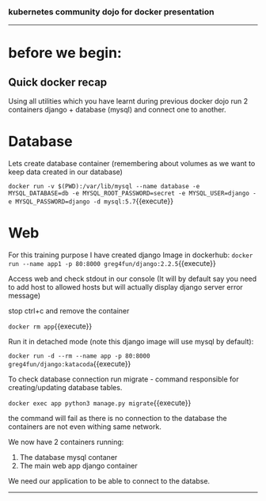 ### kubernetes community dojo for docker presentation
---  
# before we begin:

## Quick docker recap

Using all utilities which you have learnt during previous docker dojo run 2 containers django + database (mysql) and
connect one to another.

# Database
Lets create database container (remembering about volumes as we want to keep data created in our database)

`docker run -v $(PWD):/var/lib/mysql --name database -e MYSQL_DATABASE=db -e MYSQL_ROOT_PASSWORD=secret -e MYSQL_USER=django -e MYSQL_PASSWORD=django -d mysql:5.7`{{execute}}

# Web
For this training purpose I have created django Image in dockerhub:
`docker run --name app1 -p 80:8000 greg4fun/django:2.2.5`{{execute}}

Access web and check stdout in our console (It will by default say you need to add host to allowed hosts but will actually display django server error message)

stop ctrl+c and remove the container

`docker rm app`{{execute}}

Run it in detached mode (note this django image will use mysql by default):

`docker run -d --rm --name app -p 80:8000 greg4fun/django:katacoda`{{execute}}
 

To check database connection run migrate - command responsible for creating/updating database tables.

`docker exec app python3 manage.py migrate`{{execute}}

the command will fail as there is no connection to the database the containers are not even withing same network.

We now have 2 containers running:
1. The database mysql contaner 
2. The main web app django container


We need our application to be able to connect to the databse.

---
